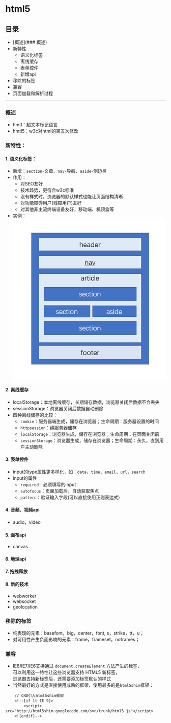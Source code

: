 	

# html5
## 目录
* [概述](### 概述)
* 新特性
	* 语义化标签
	* 离线缓存
	* 表单控件
	* 新增api
* 移除的标签
* 兼容
* 页面加载和解析过程
***

### 概述
* hmtl：超文本标记语言
* hmtl5：w3c对html的第五次修改
### 新特性：
#### 1. 语义化标签：
* 新增：`section`-文章、`nav`-导航、`aside`-侧边栏
* 作用：
	* 对SEO友好
	* 技术趋势，更符合w3c标准
	* 没有样式时，浏览器的默认样式也能让页面结构清晰
	* 对功能障碍用户(残障用户)友好
	* 对其他非主流终端设备友好，移动端、机顶盒等
* 实例：
	![](/images/layout.png "html5经典页面设计")
#### 2. 离线缓存
* localStorage：本地离线缓存，长期储存数据，浏览器关闭后数据不会丢失
* sessionStorage：浏览器关闭后数据自动删除
* 四种离线储存的比较：
	* `cookie`：服务器端生成，储存在浏览器；生命周期：服务器设置的时间
	* `httpsession`：纯服务器储存
	* `localStorage`：浏览器生成，储存在浏览器；生命周期：在页面关闭前
	* `sessionStorage`：浏览器生成，储存在浏览器；生命周期：永久，直到用户主动删除
#### 3. 表单控件
* input的type属性更多样化，如：`data`，`time`，`email`，`url`，`search`
* input的属性
	* `required`：必须填写的input
	* `autofocus`：页面加载后，自动获取焦点
	* `pattern`：验证输入字段(可以直接使用正则表达式)
#### 4. 音频、视频api
* audio，video
#### 5. 画布api
* canvas
#### 6. 地理api
#### 7. 拖拽释放
#### 8. 新的技术
* webworker
* websocket
* geolocation
### 移除的标签
* 纯表现的元素：basefont，big，center，font, s，strike，tt，u；
* 对可用性产生负面影响的元素：frame，frameset，noframes；
### 兼容
* IE8/IE7/IE6支持通过 `document.createElement` 方法产生的标签，         
	可以利用这一特性让这些浏览器支持 HTML5 新标签，        
	浏览器支持新标签后，还需要添加标签默认的样式         
* 当然最好的方式是直接使用成熟的框架、使用最多的是`html5shim`框架：
````
	// CND引入html5shim框架
	<!--[if lt IE 9]>
		<script> src="http://html5shim.googlecode.com/svn/trunk/html5.js"</script>
	<![endif]-->
````



